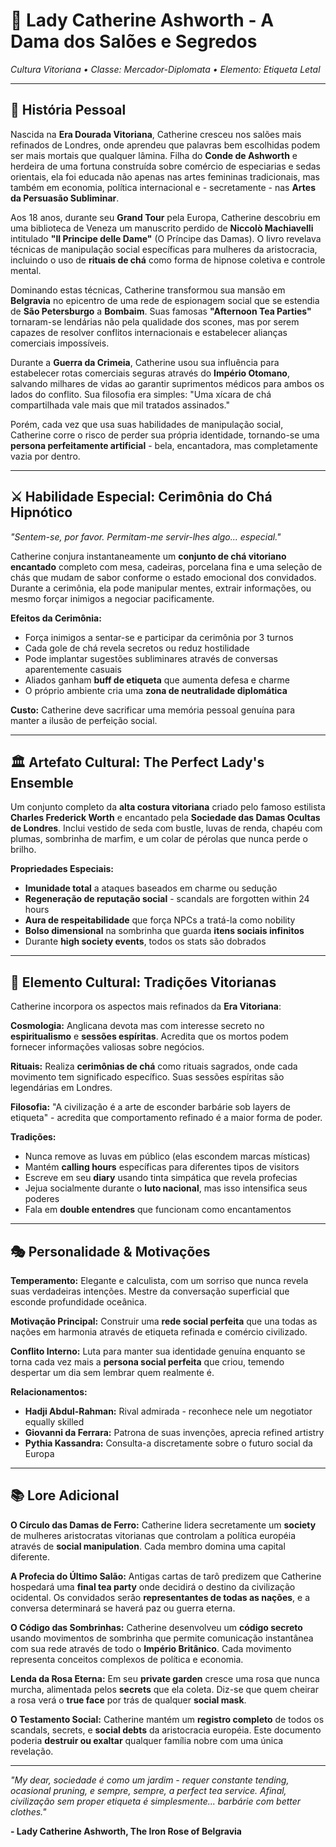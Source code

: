 # 🎩 Lady Catherine Ashworth - A Dama dos Salões e Segredos
*Cultura Vitoriana • Classe: Mercador-Diplomata • Elemento: Etiqueta Letal*

---

## 📖 **História Pessoal**

Nascida na **Era Dourada Vitoriana**, Catherine cresceu nos salões mais refinados de Londres, onde aprendeu que palavras bem escolhidas podem ser mais mortais que qualquer lâmina. Filha do **Conde de Ashworth** e herdeira de uma fortuna construída sobre comércio de especiarias e sedas orientais, ela foi educada não apenas nas artes femininas tradicionais, mas também em economia, política internacional e - secretamente - nas **Artes da Persuasão Subliminar**.

Aos 18 anos, durante seu **Grand Tour** pela Europa, Catherine descobriu em uma biblioteca de Veneza um manuscrito perdido de **Niccolò Machiavelli** intitulado **"Il Principe delle Dame"** (O Príncipe das Damas). O livro revelava técnicas de manipulação social específicas para mulheres da aristocracia, incluindo o uso de **rituais de chá** como forma de hipnose coletiva e controle mental.

Dominando estas técnicas, Catherine transformou sua mansão em **Belgravia** no epicentro de uma rede de espionagem social que se estendia de **São Petersburgo** a **Bombaim**. Suas famosas **"Afternoon Tea Parties"** tornaram-se lendárias não pela qualidade dos scones, mas por serem capazes de resolver conflitos internacionais e estabelecer alianças comerciais impossíveis.

Durante a **Guerra da Crimeia**, Catherine usou sua influência para estabelecer rotas comerciais seguras através do **Império Otomano**, salvando milhares de vidas ao garantir suprimentos médicos para ambos os lados do conflito. Sua filosofia era simples: "Uma xícara de chá compartilhada vale mais que mil tratados assinados."

Porém, cada vez que usa suas habilidades de manipulação social, Catherine corre o risco de perder sua própria identidade, tornando-se uma **persona perfeitamente artificial** - bela, encantadora, mas completamente vazia por dentro.

---

## ⚔️ **Habilidade Especial: Cerimônia do Chá Hipnótico**

*"Sentem-se, por favor. Permitam-me servir-lhes algo... especial."*

Catherine conjura instantaneamente um **conjunto de chá vitoriano encantado** completo com mesa, cadeiras, porcelana fina e uma seleção de chás que mudam de sabor conforme o estado emocional dos convidados. Durante a cerimônia, ela pode manipular mentes, extrair informações, ou mesmo forçar inimigos a negociar pacificamente.

**Efeitos da Cerimônia:**
- Força inimigos a sentar-se e participar da cerimônia por 3 turnos
- Cada gole de chá revela secretos ou reduz hostilidade
- Pode implantar sugestões subliminares através de conversas aparentemente casuais
- Aliados ganham **buff de etiqueta** que aumenta defesa e charme
- O próprio ambiente cria uma **zona de neutralidade diplomática**

**Custo:** Catherine deve sacrificar uma memória pessoal genuína para manter a ilusão de perfeição social.

---

## 🏛️ **Artefato Cultural: The Perfect Lady's Ensemble**

Um conjunto completo da **alta costura vitoriana** criado pelo famoso estilista **Charles Frederick Worth** e encantado pela **Sociedade das Damas Ocultas de Londres**. Inclui vestido de seda com bustle, luvas de renda, chapéu com plumas, sombrinha de marfim, e um colar de pérolas que nunca perde o brilho.

**Propriedades Especiais:**
- **Imunidade total** a ataques baseados em charme ou sedução
- **Regeneração de reputação social** - scandals are forgotten within 24 hours
- **Aura de respeitabilidade** que força NPCs a tratá-la como nobility
- **Bolso dimensional** na sombrinha que guarda **itens sociais infinitos**
- Durante **high society events**, todos os stats são dobrados

---

## 🌹 **Elemento Cultural: Tradições Vitorianas**

Catherine incorpora os aspectos mais refinados da **Era Vitoriana**:

**Cosmologia:** Anglicana devota mas com interesse secreto no **espiritualismo** e **sessões espíritas**. Acredita que os mortos podem fornecer informações valiosas sobre negócios.

**Rituais:** Realiza **cerimônias de chá** como rituais sagrados, onde cada movimento tem significado específico. Suas sessões espíritas são legendárias em Londres.

**Filosofia:** "A civilização é a arte de esconder barbárie sob layers de etiqueta" - acredita que comportamento refinado é a maior forma de poder.

**Tradições:**
- Nunca remove as luvas em público (elas escondem marcas místicas)
- Mantém **calling hours** específicas para diferentes tipos de visitors
- Escreve em seu **diary** usando tinta simpática que revela profecias
- Jejua socialmente durante o **luto nacional**, mas isso intensifica seus poderes
- Fala em **double entendres** que funcionam como encantamentos

---

## 🎭 **Personalidade & Motivações**

**Temperamento:** Elegante e calculista, com um sorriso que nunca revela suas verdadeiras intenções. Mestre da conversação superficial que esconde profundidade oceânica.

**Motivação Principal:** Construir uma **rede social perfeita** que una todas as nações em harmonia através de etiqueta refinada e comércio civilizado.

**Conflito Interno:** Luta para manter sua identidade genuína enquanto se torna cada vez mais a **persona social perfeita** que criou, temendo despertar um dia sem lembrar quem realmente é.

**Relacionamentos:**
- **Hadji Abdul-Rahman:** Rival admirada - reconhece nele um negotiator equally skilled
- **Giovanni da Ferrara:** Patrona de suas invenções, aprecia refined artistry
- **Pythia Kassandra:** Consulta-a discretamente sobre o futuro social da Europa

---

## 📚 **Lore Adicional**

**O Círculo das Damas de Ferro:**
Catherine lidera secretamente um **society** de mulheres aristocratas vitorianas que controlam a política européia através de **social manipulation**. Cada membro domina uma capital diferente.

**A Profecia do Último Salão:**
Antigas cartas de tarô predizem que Catherine hospedará uma **final tea party** onde decidirá o destino da civilização ocidental. Os convidados serão **representantes de todas as nações**, e a conversa determinará se haverá paz ou guerra eterna.

**O Código das Sombrinhas:**
Catherine desenvolveu um **código secreto** usando movimentos de sombrinha que permite comunicação instantânea com sua rede através de todo o **Império Britânico**. Cada movimento representa conceitos complexos de política e economia.

**Lenda da Rosa Eterna:**
Em seu **private garden** cresce uma rosa que nunca murcha, alimentada pelos **secrets** que ela coleta. Diz-se que quem cheirar a rosa verá o **true face** por trás de qualquer **social mask**.

**O Testamento Social:**
Catherine mantém um **registro completo** de todos os scandals, secrets, e **social debts** da aristocracia européia. Este documento poderia **destruir ou exaltar** qualquer família nobre com uma única revelação.

---

*"My dear, sociedade é como um jardim - requer constante tending, ocasional pruning, e sempre, sempre, a perfect tea service. Afinal, civilização sem proper etiqueta é simplesmente... barbárie com better clothes."*

**- Lady Catherine Ashworth, The Iron Rose of Belgravia**